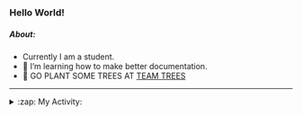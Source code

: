 ### Hello World!

##### About:
- Currently I am a student.
- 🌱 I’m learning how to make better documentation.
- 🌱 GO PLANT SOME TREES AT [TEAM TREES](https://teamtrees.org/)

---
<details>
  <summary>:zap: My Activity:</summary>
  
<!--START_SECTION:waka-->
![Code Time](http://img.shields.io/badge/Code%20Time-1%2C132%20hrs%204%20mins-blue)

**I'm a Night 🦉** 

```text
🌞 Morning                1184 commits        ██░░░░░░░░░░░░░░░░░░░░░░░   08.50 % 
🌆 Daytime                5139 commits        █████████░░░░░░░░░░░░░░░░   36.90 % 
🌃 Evening                3984 commits        ███████░░░░░░░░░░░░░░░░░░   28.61 % 
🌙 Night                  3619 commits        ██████░░░░░░░░░░░░░░░░░░░   25.99 % 
```
📅 **I'm Most Productive on Wednesday** 

```text
Monday                   2166 commits        ████░░░░░░░░░░░░░░░░░░░░░   15.55 % 
Tuesday                  1740 commits        ███░░░░░░░░░░░░░░░░░░░░░░   12.49 % 
Wednesday                3263 commits        ██████░░░░░░░░░░░░░░░░░░░   23.43 % 
Thursday                 1619 commits        ███░░░░░░░░░░░░░░░░░░░░░░   11.63 % 
Friday                   1342 commits        ██░░░░░░░░░░░░░░░░░░░░░░░   09.64 % 
Saturday                 1271 commits        ██░░░░░░░░░░░░░░░░░░░░░░░   09.13 % 
Sunday                   2525 commits        █████░░░░░░░░░░░░░░░░░░░░   18.13 % 
```


📊 **This Week I Spent My Time On** 

```text
🔥 Editors: 
VS Code                  21 mins             █████████████████████████   100.00 % 

🐱‍💻 Projects: 
discord-bot              19 mins             ██████████████████████░░░   89.78 % 
praise                   2 mins              ███░░░░░░░░░░░░░░░░░░░░░░   10.22 % 
```


 Last Updated on 05/06/2023 19:07:53 UTC
<!--END_SECTION:waka-->
</details>
